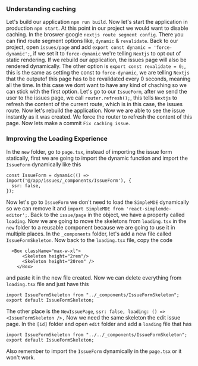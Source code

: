 ### Understanding caching
Let's build our application `npm run build`. Now let's start the application in production `npm start`. At this point in our project we 
would want to disable caching. In the broswer google `nextjs route segment config`. There you can find route segment options like,
`dynamic` & `revalidate`. Back to our project, open `issues/page` and add ```export const dynamic = 'force-dynamic';```, if we set it to
`force-dynamic` we're telling `Nextjs` to opt out of static rendering. If we rebuild our application, the issues page will also be rendered
dynamically. The other option is `export const revalidate = 0;`, this is the same as setting the const to `force-dynamic`, we are telling
`Nextjs` that the outputof this page has to be revalidated every 0 seconds, meaning all the time. In this case we dont want to have any kind
of chaching so we can stick with the first option. Let's go to our `IssueForm`, after we send the user to the issues page, we call 
`router.refresh();`, this tells `Nextjs` to refresh the content of the current route, which is in this case, the issues route. Now let's 
rebuild the application. Now we are able to see the issue instantly as it was created. We force the router to refresh the content of this page.
Now lets make a commit `Fix caching issue`.
### Improving the Loading Experience
In the `new` folder, go to `page.tsx`, instead of importing the issue form statically, first we are going to import the dynamic function and
import the `IssueForm` dynamically like this
```
const IssueForm = dynamic(() => import('@/app/issues/_components/IssueForm'), {
  ssr: false,
});
```
Now let's go to `IssueForm` we don't need to load the `SimpleMDE` dynamically so we can remove it and 
`import SimpleMDE from 'react-simplemde-editor';`. Back to the `issue/page` in the object, we have a property called `loading`. Now we are
going to move the skeletons from `loading.tsx` in the `new` folder to a reusable component because we are going to use it in multiple places.
In the `_components` folder, let's add a new file called `IssueFormSkeleton`. Now back to the `loading.tsx` file, copy the code
```
  <Box className="max-w-xl">
      <Skeleton height="2rem"/>
      <Skeleton height="20rem" />
    </Box>
```
and paste it in the new file created. Now we can delete everything from `loading.tsx` file and just have this 
```
import IssueFormSkeleton from "../_components/IssueFormSkeleton";
export default IssueFormSkeleton;
```
The other place is the `NewIssuePage`, ```ssr: false,
  loading: () => <IssueFormSkeleton />,```
Now we need the same skeleton the edit issue page. In the `[id]` folder and open `edit` folder and add a `loading` file that has
```
import IssueFormSkeleton from "../../_components/IssueFormSkeleton";
export default IssueFormSkeleton;
```
Also remember to import the `IssueForm` dynamically in the `page.tsx` or it won't work.


